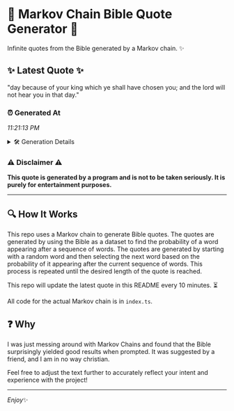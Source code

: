# 📖 Markov Chain Bible Quote Generator 📖

Infinite quotes from the Bible generated by a Markov chain. ✨

## ✨ Latest Quote ✨
"day because of your king which ye shall have chosen you; and the lord will not hear you in that day."

### ⏰ Generated At
*11:21:13 PM*

<details>
    <summary>🛠️ Generation Details</summary>
    <p>
        <strong>🌱 Seed:</strong> day<br>
        <strong>🔄 Iterations:</strong> 20<br>
        <strong>📜 Context History:</strong><br>[ day ]: because<br>[ day, because ]: of<br>[ day, because, of ]: your<br>[ day, because, of, your ]: king<br>[ day, because, of, your, king ]: which<br>[ day, because, of, your, king, which ]: ye<br>[ because, of, your, king, which, ye ]: shall<br>[ of, your, king, which, ye, shall ]: have<br>[ your, king, which, ye, shall, have ]: chosen<br>[ king, which, ye, shall, have, chosen ]: you;<br>[ which, ye, shall, have, chosen, you; ]: and<br>[ ye, shall, have, chosen, you;, and ]: the<br>[ shall, have, chosen, you;, and, the ]: lord<br>[ have, chosen, you;, and, the, lord ]: will<br>[ chosen, you;, and, the, lord, will ]: not<br>[ you;, and, the, lord, will, not ]: hear<br>[ and, the, lord, will, not, hear ]: you<br>[ the, lord, will, not, hear, you ]: in<br>[ lord, will, not, hear, you, in ]: that<br>[ will, not, hear, you, in, that ]: day.<br>
    </p>
</details>

### ⚠️ Disclaimer ⚠️
**This quote is generated by a program and is not to be taken seriously. It is purely for entertainment purposes.**

---

## 🔍 How It Works

This repo uses a Markov chain to generate Bible quotes. The quotes are generated by using the Bible as a dataset to find the probability of a word appearing after a sequence of words. The quotes are generated by starting with a random word and then selecting the next word based on the probability of it appearing after the current sequence of words. This process is repeated until the desired length of the quote is reached.

This repo will update the latest quote in this README every 10 minutes. ⏳

All code for the actual Markov chain is in `index.ts`.

## ❓ Why

I was just messing around with Markov Chains and found that the Bible surprisingly yielded good results when prompted. 
It was suggested by a friend, and I am in no way christian.

Feel free to adjust the text further to accurately reflect your intent and experience with the project!

---

*Enjoy*✨
